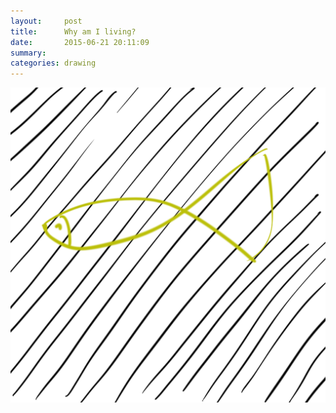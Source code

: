 ```yaml
---
layout:     post
title:      Why am I living?
date:       2015-06-21 20:11:09
summary:    
categories: drawing
---
```

![Why am I living?](/images/diary/Why-am-I-living.png "That I have no idea of.")